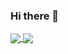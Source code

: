### Hi there 👋

<a href="https://github.com/anuraghazra/github-readme-stats">
  <img align="center" src="https://github-readme-stats.plovinicius.vercel.app/api?username=plovinicius&count_private=true&show_icons=true&theme=midnight-purple" />
</a>
<a href="https://github.com/anuraghazra/convoychat">
  <img align="center" src="https://github-readme-stats.plovinicius.vercel.app/api/top_langs/?username=plovinicius&theme=midnight-purple&layout=compact" />
</a>
